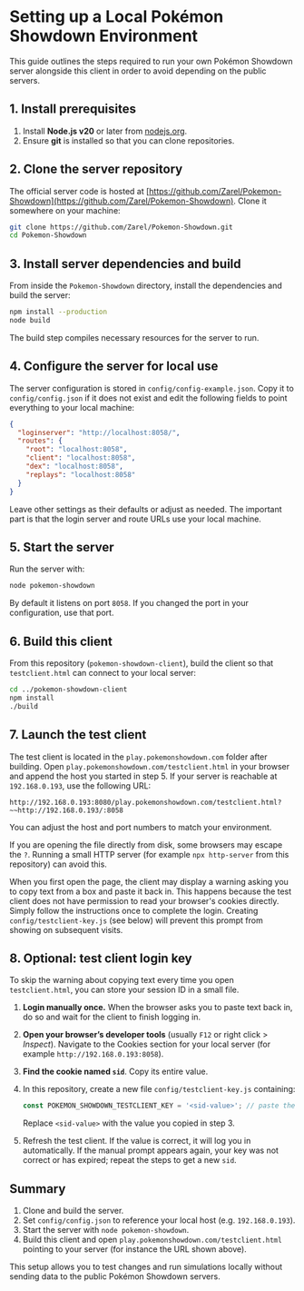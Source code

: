 # Setting up a Local Pokémon Showdown Environment

This guide outlines the steps required to run your own Pokémon Showdown server alongside this client in order to avoid depending on the public servers.

## 1. Install prerequisites

1. Install **Node.js v20** or later from [nodejs.org](https://nodejs.org/).
2. Ensure **git** is installed so that you can clone repositories.

## 2. Clone the server repository

The official server code is hosted at [https://github.com/Zarel/Pokemon-Showdown](https://github.com/Zarel/Pokemon-Showdown). Clone it somewhere on your machine:

```bash
git clone https://github.com/Zarel/Pokemon-Showdown.git
cd Pokemon-Showdown
```

## 3. Install server dependencies and build

From inside the `Pokemon-Showdown` directory, install the dependencies and build the server:

```bash
npm install --production
node build
```

The build step compiles necessary resources for the server to run.

## 4. Configure the server for local use

The server configuration is stored in `config/config-example.json`. Copy it to `config/config.json` if it does not exist and edit the following fields to point everything to your local machine:

```json
{
  "loginserver": "http://localhost:8058/",
  "routes": {
    "root": "localhost:8058",
    "client": "localhost:8058",
    "dex": "localhost:8058",
    "replays": "localhost:8058"
  }
}
```

Leave other settings as their defaults or adjust as needed. The important part is that the login server and route URLs use your local machine.

## 5. Start the server

Run the server with:

```bash
node pokemon-showdown
```

By default it listens on port `8058`. If you changed the port in your configuration, use that port.

## 6. Build this client

From this repository (`pokemon-showdown-client`), build the client so that `testclient.html` can connect to your local server:

```bash
cd ../pokemon-showdown-client
npm install
./build
```

## 7. Launch the test client

The test client is located in the `play.pokemonshowdown.com` folder after building.
Open `play.pokemonshowdown.com/testclient.html` in your browser and append the host you started in step 5. If your server is reachable at `192.168.0.193`, use the following URL:

```
http://192.168.0.193:8080/play.pokemonshowdown.com/testclient.html?~~http://192.168.0.193/:8058
```

You can adjust the host and port numbers to match your environment.

If you are opening the file directly from disk, some browsers may escape the `?`. Running a small HTTP server (for example `npx http-server` from this repository) can avoid this.

When you first open the page, the client may display a warning asking you to copy text from a box and paste it back in. This happens because the test client does not have permission to read your browser's cookies directly. Simply follow the instructions once to complete the login. Creating `config/testclient-key.js` (see below) will prevent this prompt from showing on subsequent visits.

## 8. Optional: test client login key

To skip the warning about copying text every time you open `testclient.html`, you can store your session ID in a small file.

1. **Login manually once.** When the browser asks you to paste text back in, do so and wait for the client to finish logging in.
2. **Open your browser’s developer tools** (usually `F12` or right click > *Inspect*). Navigate to the Cookies section for your local server (for example `http://192.168.0.193:8058`).
3. **Find the cookie named `sid`**. Copy its entire value.
4. In this repository, create a new file `config/testclient-key.js` containing:

   ```javascript
   const POKEMON_SHOWDOWN_TESTCLIENT_KEY = '<sid-value>'; // paste the sid value here
   ```

   Replace `<sid-value>` with the value you copied in step 3.
5. Refresh the test client. If the value is correct, it will log you in automatically. If the manual prompt appears again, your key was not correct or has expired; repeat the steps to get a new `sid`.


## Summary

1. Clone and build the server.
2. Set `config/config.json` to reference your local host (e.g. `192.168.0.193`).
3. Start the server with `node pokemon-showdown`.
4. Build this client and open `play.pokemonshowdown.com/testclient.html` pointing to your server (for instance the URL shown above).

This setup allows you to test changes and run simulations locally without sending data to the public Pokémon Showdown servers.

